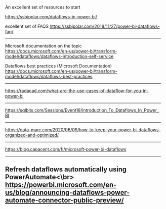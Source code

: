 An excellent set of resources to start 

https://ssbipolar.com/dataflows-in-power-bi/

excellent set of FAQS
https://ssbipolar.com/2018/11/27/power-bi-dataflows-faq/


---
Microsoft documentation on the topic<br/>
https://docs.microsoft.com/en-us/power-bi/transform-model/dataflows/dataflows-introduction-self-service

Dataflows best practices (Microsoft Documentation)<br/>
https://docs.microsoft.com/en-us/power-bi/transform-model/dataflows/dataflows-best-practices

---

https://radacad.com/what-are-the-use-cases-of-dataflow-for-you-in-power-bi

---

https://sqlbits.com/Sessions/Event18/Introduction_To_Dataflows_In_Power_BI

---

https://data-marc.com/2020/06/09/how-to-keep-your-power-bi-dataflows-organized-and-optimized/

---

https://blog.capacent.com/fi/microsoft-power-bi-dataflows

---

Refresh dataflows automatically using PowerAutomate<\br>
https://powerbi.microsoft.com/en-us/blog/announcing-dataflows-power-automate-connector-public-preview/
---

